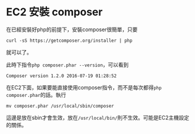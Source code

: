 # EC2 安裝 composer
在已經安裝好php的前提下，安裝composer很簡單，只要

```
curl -sS https://getcomposer.org/installer | php
```
就可以了。

此時下指令```php composer.phar --version```，可以看到
```
Composer version 1.2.0 2016-07-19 01:28:52
```

在EC2下面，如果要能直接使用composer指令，而不是每次都得```php composer.phar```的話。執行
```
mv composer.phar /usr/local/sbin/composer
```
這邊是放在sbin才會生效，放在```/usr/local/bin/```則不生效。可能是EC2主機設定的關係。

